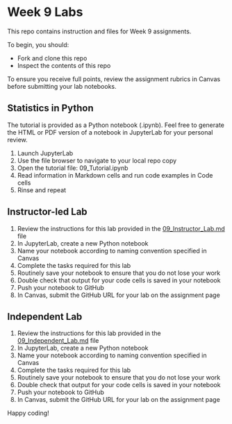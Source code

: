 # Week 9 Labs

This repo contains instruction and files for Week 9 assignments. 

To begin, you should:

* Fork and clone this repo
* Inspect the contents of this repo

To ensure you receive full points, review the assignment rubrics in Canvas before submitting your lab notebooks. 


## Statistics in Python

The tutorial is provided as a Python notebook (.ipynb). Feel free to generate the HTML or PDF version of a notebook in JupyterLab for your personal review. 

1. Launch JupyterLab
2. Use the file browser to navigate to your local repo copy
3. Open the tutorial file: 09_Tutorial.ipynb
4. Read information in Markdown cells and run code examples in Code cells
5. Rinse and repeat

## Instructor-led Lab

1. Review the instructions for this lab provided in the [09_Instructor_Lab.md](/09_Instructor_Lab.md) file
2. In JupyterLab, create a new Python notebook
3. Name your notebook according to naming convention specified in Canvas
4. Complete the tasks required for this lab
5. Routinely save your notebook to ensure that you do not lose your work
6. Double check that output for your code cells is saved in your notebook
7. Push your notebook to GitHub
8. In Canvas, submit the GitHub URL for your lab on the assignment page

## Independent Lab

1. Review the instructions for this lab provided in the [09_Independent_Lab.md](/09_Independent_Lab.md) file
2. In JupyterLab, create a new Python notebook
3. Name your notebook according to naming convention specified in Canvas
4. Complete the tasks required for this lab
5. Routinely save your notebook to ensure that you do not lose your work
6. Double check that output for your code cells is saved in your notebook
7. Push your notebook to GitHub
8. In Canvas, submit the GitHub URL for your lab on the assignment page


Happy coding!
